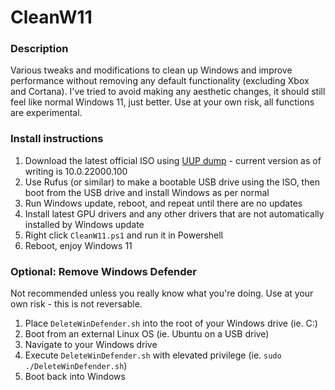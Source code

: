 # CleanW11

### Description
Various tweaks and modifications to clean up Windows and improve performance without removing any default functionality (excluding Xbox and Cortana). I've tried to avoid making any aesthetic changes, it should still feel like normal Windows 11, just better. Use at your own risk, all functions are experimental.

### Install instructions
1. Download the latest official ISO using [UUP dump](https://uupdump.net/fetchupd.php?arch=amd64&ring=wif&build=latest) - current version as of writing is 10.0.22000.100
2. Use Rufus (or similar) to make a bootable USB drive using the ISO, then boot from the USB drive and install Windows as per normal
4. Run Windows update, reboot, and repeat until there are no updates
5. Install latest GPU drivers and any other drivers that are not automatically installed by Windows update
6. Right click `CleanW11.ps1` and run it in Powershell
7. Reboot, enjoy Windows 11

### Optional: Remove Windows Defender
Not recommended unless you really know what you're doing. Use at your own risk - this is not reversable.
1. Place `DeleteWinDefender.sh` into the root of your Windows drive (ie. C:\)
2. Boot from an external Linux OS (ie. Ubuntu on a USB drive)
3. Navigate to your Windows drive
4. Execute `DeleteWinDefender.sh` with elevated privilege (ie. `sudo ./DeleteWinDefender.sh`)
5. Boot back into Windows
